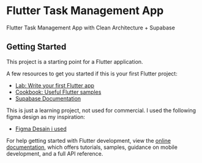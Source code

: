 # Flutter Task Management App

Flutter Task Management App with Clean Architecture + Supabase

## Getting Started

This project is a starting point for a Flutter application.

A few resources to get you started if this is your first Flutter project:

- [Lab: Write your first Flutter app](https://docs.flutter.dev/get-started/codelab)
- [Cookbook: Useful Flutter samples](https://docs.flutter.dev/cookbook)
- [Supabase Documentation](https://supabase.com/docs)

This is just a learning project, not used for commercial. I used the following figma design as my inspiration:

- [Figma Desain i used](https://www.figma.com/community/file/1372345584700158559)

For help getting started with Flutter development, view the
[online documentation](https://docs.flutter.dev/), which offers tutorials,
samples, guidance on mobile development, and a full API reference.
